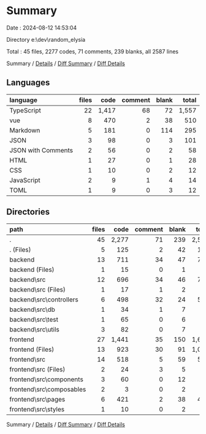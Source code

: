 # Summary

Date : 2024-08-12 14:53:04

Directory e:\\dev\\random_elysia

Total : 45 files,  2277 codes, 71 comments, 239 blanks, all 2587 lines

Summary / [Details](details.md) / [Diff Summary](diff.md) / [Diff Details](diff-details.md)

## Languages
| language | files | code | comment | blank | total |
| :--- | ---: | ---: | ---: | ---: | ---: |
| TypeScript | 22 | 1,417 | 68 | 72 | 1,557 |
| vue | 8 | 470 | 2 | 38 | 510 |
| Markdown | 5 | 181 | 0 | 114 | 295 |
| JSON | 3 | 98 | 0 | 3 | 101 |
| JSON with Comments | 2 | 56 | 0 | 2 | 58 |
| HTML | 1 | 27 | 0 | 1 | 28 |
| CSS | 1 | 10 | 0 | 2 | 12 |
| JavaScript | 2 | 9 | 1 | 4 | 14 |
| TOML | 1 | 9 | 0 | 3 | 12 |

## Directories
| path | files | code | comment | blank | total |
| :--- | ---: | ---: | ---: | ---: | ---: |
| . | 45 | 2,277 | 71 | 239 | 2,587 |
| . (Files) | 5 | 125 | 2 | 42 | 169 |
| backend | 13 | 711 | 34 | 47 | 792 |
| backend (Files) | 1 | 15 | 0 | 1 | 16 |
| backend\\src | 12 | 696 | 34 | 46 | 776 |
| backend\\src (Files) | 1 | 17 | 1 | 2 | 20 |
| backend\\src\\controllers | 6 | 498 | 32 | 24 | 554 |
| backend\\src\\db | 1 | 34 | 1 | 7 | 42 |
| backend\\src\\test | 1 | 65 | 0 | 6 | 71 |
| backend\\src\\utils | 3 | 82 | 0 | 7 | 89 |
| frontend | 27 | 1,441 | 35 | 150 | 1,626 |
| frontend (Files) | 13 | 923 | 30 | 91 | 1,044 |
| frontend\\src | 14 | 518 | 5 | 59 | 582 |
| frontend\\src (Files) | 2 | 24 | 3 | 5 | 32 |
| frontend\\src\\components | 3 | 60 | 0 | 12 | 72 |
| frontend\\src\\composables | 2 | 3 | 0 | 2 | 5 |
| frontend\\src\\pages | 6 | 421 | 2 | 38 | 461 |
| frontend\\src\\styles | 1 | 10 | 0 | 2 | 12 |

Summary / [Details](details.md) / [Diff Summary](diff.md) / [Diff Details](diff-details.md)
